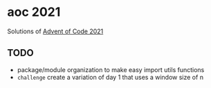 # aoc 2021

Solutions of [Advent of Code 2021](https://adventofcode.com/2021)

## TODO

* package/module organization to make easy import utils functions
* `challenge` create a variation of day 1 that uses a window size of n
